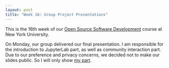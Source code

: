 ```yaml
---
layout: post
title: "Week 16: Group Project Presentations"
---
```


This is the 16th week of our [Open Source Software Development](https://github.com/nyu-ossd-s20) course at New York University.

On Monday, our group delivered our final presentation. I am responsible for the introduction to JupyterLab part, as well as community interaction part. Due to our preference and privacy concerns, we decided not to make our slides public. So I will only show [my part](https://nyu-ossd-s20.github.io/FungluiKoo-weekly/slides/Intro_Community_Interactions.pdf). 
